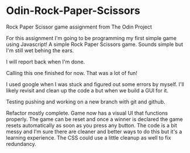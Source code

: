 # Odin-Rock-Paper-Scissors
Rock Paper Scissor game assignment from The Odin Project


For this assignment I'm going to be programming my first simple game using Javascript! A simple Rock Paper Scissors game. Sounds simple but I'm still wet behing the ears. 

I will report back when I'm done.

Calling this one finished for now. That was a lot of fun!

I used google when I was stuck and figured out some errors by myself.
I'll likely revisit and clean up the code a but when we build a GUI for it.

Testing pushing and working on a new branch with git and github.

Refactor mostly complete. Game now has a visual UI that functions properly. The game can be reset and once a winner is declared the game resets automatically as soon as you press any button. The code is a bit messy and I'm sure there are cleaner and better ways to do this but it's a learning experience. The CSS could use a little cleanup as well to fix redundancy. 